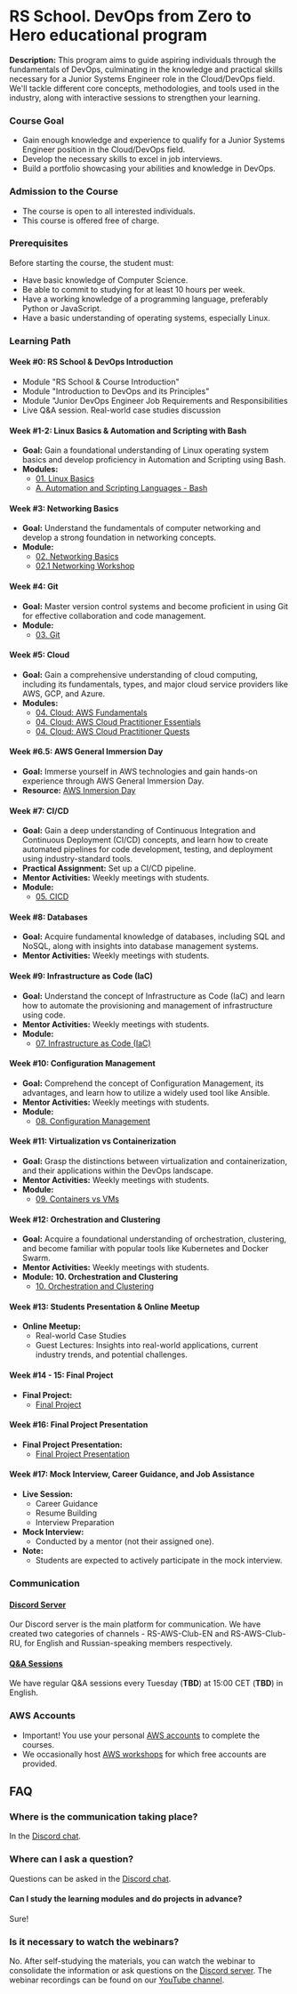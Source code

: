 # RS School. DevOps from Zero to Hero educational program
**Description:** This program aims to guide aspiring individuals through the fundamentals of DevOps, culminating in the knowledge and practical skills necessary for a Junior Systems Engineer role in the Cloud/DevOps field. We'll tackle different core concepts, methodologies, and tools used in the industry, along with interactive sessions to strengthen your learning.

### Course Goal
- Gain enough knowledge and experience to qualify for a Junior Systems Engineer position in the Cloud/DevOps field.
- Develop the necessary skills to excel in job interviews.
- Build a portfolio showcasing your abilities and knowledge in DevOps.

### Admission to the Course
- The course is open to all interested individuals.
- This course is offered free of charge.

### Prerequisites

Before starting the course, the student must:
- Have basic knowledge of Computer Science.
- Be able to commit to studying for at least 10 hours per week.
- Have a working knowledge of a programming language, preferably Python or JavaScript.
- Have a basic understanding of operating systems, especially Linux.

### Learning Path

#### Week #0: RS School & DevOps Introduction
- Module "RS School & Course Introduction"
- Module "Introduction to DevOps and its Principles"
- Module "Junior DevOps Engineer Job Requirements and Responsibilities
- Live Q&A session. Real-world case studies discussion

#### Week #1-2: Linux Basics & Automation and Scripting with Bash

- **Goal:** Gain a foundational understanding of Linux operating system basics and develop proficiency in Automation and Scripting using Bash.
- **Modules:**
  - [01. Linux Basics](modules/01.%20Linux%20Basics/linux.md)
  - [A. Automation and Scripting Languages - Bash](modules/01.%20Linux%20Basics/workshop.md)

#### Week #3: Networking Basics

- **Goal:** Understand the fundamentals of computer networking and develop a strong foundation in networking concepts.
- **Module:**
  - [02. Networking Basics](modules/02.%20Networking%20Basics/README.md)
  - [02.1 Networking Workshop](modules/02.%20Networking%20Basics/02.1%20Networking%20Workshop/README.md)


#### Week #4: Git

- **Goal:** Master version control systems and become proficient in using Git for effective collaboration and code management.
- **Module:**
  - [03. Git](modules/03.%20Git/README.md)


#### Week #5: Cloud

- **Goal:** Gain a comprehensive understanding of cloud computing, including its fundamentals, types, and major cloud service providers like AWS, GCP, and Azure.
- **Modules:**
  - [04. Cloud: AWS Fundamentals](modules/04.%20Cloud/AWS%20Fundamentals/README.md)
  - [04. Cloud: AWS Cloud Practitioner Essentials](modules/04.%20Cloud/AWS%20Cloud%20Practitioner%20Essentials/README.md)
  - [04. Cloud: AWS Cloud Practitioner Quests](modules/04.%20Cloud/AWS%20Cloud%20Practitioner%20Quests/README.md)


#### Week #6.5: AWS General Immersion Day

- **Goal:** Immerse yourself in AWS technologies and gain hands-on experience through AWS General Immersion Day.
- **Resource:** [AWS Inmersion Day](https://catalog.workshops.aws/general-immersionday/)


#### Week #7: CI/CD

- **Goal:** Gain a deep understanding of Continuous Integration and Continuous Deployment (CI/CD) concepts, and learn how to create automated pipelines for code development, testing, and deployment using industry-standard tools.
- **Practical Assignment:** Set up a CI/CD pipeline.
- **Mentor Activities:** Weekly meetings with students.
- **Module:**
  - [05. CICD](modules/05.%20CICD/README.md)

#### Week #8: Databases

- **Goal:** Acquire fundamental knowledge of databases, including SQL and NoSQL, along with insights into database management systems.
- **Mentor Activities:** Weekly meetings with students.

#### Week #9: Infrastructure as Code (IaC)

- **Goal:** Understand the concept of Infrastructure as Code (IaC) and learn how to automate the provisioning and management of infrastructure using code.
- **Mentor Activities:** Weekly meetings with students.
- **Module:**
  - [07. Infrastructure as Code (IaC)](modules/07.%20Infrastructure%20as%20Code%20(IaC)/README.md)


#### Week #10: Configuration Management

- **Goal:** Comprehend the concept of Configuration Management, its advantages, and learn how to utilize a widely used tool like Ansible.
- **Mentor Activities:** Weekly meetings with students.
- **Module:**
  - [08. Configuration Management](modules/08.%20Configuration%20Management/README.md)


#### Week #11: Virtualization vs Containerization

- **Goal:** Grasp the distinctions between virtualization and containerization, and their applications within the DevOps landscape.
- **Mentor Activities:** Weekly meetings with students.
- **Module:**
  - [09. Containers vs VMs](modules/09.%20Containers%20vs%20VMs/README.md)

#### Week #12: Orchestration and Clustering

- **Goal:** Acquire a foundational understanding of orchestration, clustering, and become familiar with popular tools like Kubernetes and Docker Swarm.
- **Mentor Activities:** Weekly meetings with students.
- **Module: 10. Orchestration and Clustering**
  - [10. Orchestration and Clustering](modules/10.%20Orchestration%20and%20Clustering/README.md)

#### Week #13: Students Presentation & Online Meetup

- **Online Meetup:**
  - Real-world Case Studies
  - Guest Lectures: Insights into real-world applications, current industry trends, and potential challenges.

#### Week #14 - 15: Final Project

- **Final Project:**
  - [Final Project](modules/final-project/README.md)

#### Week #16: Final Project Presentation

- **Final Project Presentation:**
  - [Final Project Presentation](modules/final-project/README.md)

#### Week #17: Mock Interview, Career Guidance, and Job Assistance
- **Live Session:**
  - Career Guidance
  - Resume Building
  - Interview Preparation
- **Mock Interview:**
  - Conducted by a mentor (not their assigned one).
- **Note:**
  - Students are expected to actively participate in the mock interview.

### Communication

#### [Discord Server](https://discord.gg/uWvFU2RAba)
Our Discord server is the main platform for communication. We have created two categories of channels - RS-AWS-Club-EN and RS-AWS-Club-RU, for English and Russian-speaking members respectively.

#### [Q&A Sessions](https://discord.gg/uWvFU2RAba)
We have regular Q&A sessions every Tuesday (**TBD**) at 15:00 CET (**TBD**) in English.

### AWS Accounts

- Important! You use your personal [AWS accounts](https://aws.amazon.com/) to complete the courses.
- We occasionally host [AWS workshops](https://aws.amazon.com/getting-started/hands-on/) for which free accounts are provided.

## FAQ

### Where is the communication taking place?

In the [Discord chat](https://discord.gg/uWvFU2RAba).

### Where can I ask a question?

Questions can be asked in the [Discord chat](https://discord.gg/uWvFU2RAba).

#### Can I study the learning modules and do projects in advance?

Sure!

### Is it necessary to watch the webinars?

No. After self-studying the materials, you can watch the webinar to consolidate the information or ask questions on the [Discord server](https://discord.gg/uWvFU2RAba).
The webinar recordings can be found on our [YouTube channel](https://www.youtube.com/@RSSchool).
